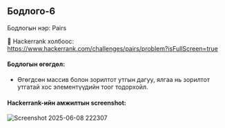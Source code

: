 ## Бодлого-6
Бодлогын нэр: Pairs

🔗 Hackerrank холбоос: https://www.hackerrank.com/challenges/pairs/problem?isFullScreen=true

#### Бодлогын өгөгдөл:

- Өгөгдсөн массив болон зорилтот утгын дагуу, ялгаа нь зорилтот утгатай хос элементүүдийн тоог тодорхойл.

#### Hackerrank-ийн амжилтын screenshot:
![Screenshot 2025-06-08 222307](https://github.com/user-attachments/assets/7da395dd-bbfc-4969-8a88-afe40384ba5e)

